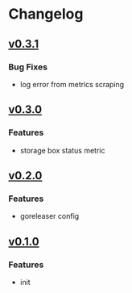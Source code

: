 # Changelog

## [v0.3.1](https://github.com/lukasmetzner/hetzner-storage-box-prometheus-exporter/releases/tag/v0.3.1)

### Bug Fixes

- log error from metrics scraping

## [v0.3.0](https://github.com/lukasmetzner/hetzner-storage-box-prometheus-exporter/releases/tag/v0.3.0)

### Features

- storage box status metric

## [v0.2.0](https://github.com/lukasmetzner/hetzner-storage-box-prometheus-exporter/releases/tag/v0.2.0)

### Features

- goreleaser config

## [v0.1.0](https://github.com/lukasmetzner/hetzner-storage-box-prometheus-exporter/releases/tag/v0.1.0)

### Features

- init
